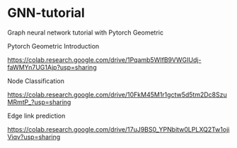 # GNN-tutorial
Graph neural network tutorial with Pytorch Geometric

Pytorch Geometric Introduction

https://colab.research.google.com/drive/1Pqamb5WIfB9VWGIUdj-faWMYn7UG1Ajp?usp=sharing

Node Classification

https://colab.research.google.com/drive/10FkM45M1r1gctw5d5tm2Dc8SzuMRmtP_?usp=sharing

Edge link prediction

https://colab.research.google.com/drive/17uJ9BS0_YPNbitw0LPLXQ2Tw1ojiViqv?usp=sharing
